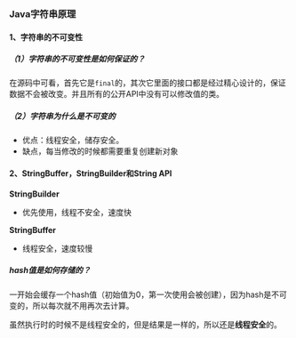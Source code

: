 ### Java字符串原理

#### 1、字符串的不可变性

##### （1）字符串的不可变性是如何保证的？

在源码中可看，首先它是`final`的，其次它里面的接口都是经过精心设计的，保证数据不会被改变。并且所有的公开API中没有可以修改值的类。

##### （2）字符串为什么是不可变的

- 优点：线程安全，储存安全。
- 缺点，每当修改的时候都需要重复创建新对象

#### 2、StringBuffer，StringBuilder和String API

**StringBuilder**

- 优先使用，线程不安全，速度快

**StringBuffer**

- 线程安全，速度较慢

##### hash值是如何存储的？

一开始会缓存一个hash值（初始值为0，第一次使用会被创建），因为hash是不可变的，所以每次就不用再次去计算。

虽然执行时的时候不是线程安全的，但是结果是一样的，所以还是**线程安全**的。

